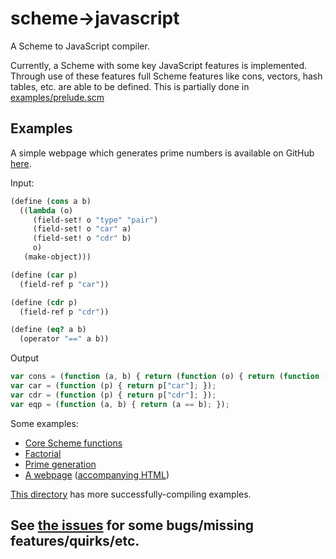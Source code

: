 # scheme->javascript

A Scheme to JavaScript compiler.

Currently, a Scheme with some key JavaScript features is
implemented. Through use of these features full Scheme features like
cons, vectors, hash tables, etc. are able to be defined. This is
partially done in
[examples/prelude.scm](https://github.com/welliam/scheme-to-js/blob/master/examples/prelude.scm)

## Examples
A simple webpage which generates prime numbers is available on GitHub
[here](http://welliam.github.io/primes/).

Input:
```scheme
(define (cons a b)
  ((lambda (o)
     (field-set! o "type" "pair")
     (field-set! o "car" a)
     (field-set! o "cdr" b)
     o)
   (make-object)))

(define (car p)
  (field-ref p "car"))

(define (cdr p)
  (field-ref p "cdr"))

(define (eq? a b)
  (operator "==" a b))
```

Output
```javascript
var cons = (function (a, b) { return (function (o) { return (function (x) { return (function (x) { return (function (x) { return o; })(o["cdr"] = b); })(o["car"] = a); })(o["type"] = "pair"); })({}); });
var car = (function (p) { return p["car"]; });
var cdr = (function (p) { return p["cdr"]; });
var eqp = (function (a, b) { return (a == b); });
```

Some examples:

- [Core Scheme functions](https://github.com/welliam/scheme-to-js/blob/master/examples/prelude.scm)
- [Factorial](https://github.com/welliam/scheme-to-js/blob/master/examples/fac.scm)
- [Prime generation](https://github.com/welliam/scheme-to-js/blob/master/examples/primes.scm)
- [A webpage](https://github.com/welliam/scheme-to-js/blob/master/examples/primespage.scm) ([accompanying HTML](https://github.com/welliam/scheme-to-js/blob/master/examples/primes.html))

[This directory](https://github.com/welliam/scheme-to-js/tree/master/examples)
has more successfully-compiling examples.

## See [the issues](https://github.com/welliam/scheme-to-js/issues) for some bugs/missing features/quirks/etc.
